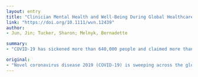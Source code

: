 ```yaml
---
layout: entry
title: "Clinician Mental Health and Well-Being During Global Healthcare Crises: Evidence Learned From Prior Epidemics for COVID-19 Pandemic"
link: "https://doi.org/10.1111/wvn.12439"
author:
- Jun, Jin; Tucker, Sharon; Melnyk, Bernadette

summary:
- "COVID-19 has sickened more than 640,000 people and claimed more than 30,000 lives. Healthcare professionals are on the front lines, battling diseases and caring for sick and dying patients. Each time a pandemic or an epidemic disease occurs, healthcare professionals are at risk, even while putting themselves at risk. The disease is sweeping across the globe, with no sign of slowing down. Health professionals are battling disease and caring. for sick, dying patients, even though they are knowingly put at risk (World Health Organization, 2020, sickened over 640,000 and claimed over 30,000 people in 202 countries at the time of writing."

original:
- "Novel coronavirus disease 2019 (COVID-19) is sweeping across the globe, having sickened more than 640,000 people and claimed over 30,000 lives in approximately 202 countries at the time of writing with no sign of slowing down (World Health Organization, 2020). Each time a pandemic or an epidemic disease occurs, such as measles, scarlet fever, HIV/AIDS, Ebola, or the flu of 2013, healthcare professionals are on the front lines, battling diseases and caring for sick and dying patients, even while knowingly putting themselves at risk (Borghese, Di Donato, Ruotolo, & Fiegender, 2020)."
---
```



